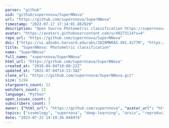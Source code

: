 ```yaml
---
parser: "github"
uid: "github/supernnova/SuperNNova"
url: "https://github.com/supernnova/SuperNNova"
timestamp: "2022-07-17 17:14:01.862929"
description: "Open Source Photometric classification https://supernnova.readthedocs.io"
avatar: "https://avatars.githubusercontent.com/u/49273114?v=4"
repo_url: "https://github.com/supernnova/SuperNNova"
doi: ["https://ui.adsabs.harvard.edu/abs/2020MNRAS.491.4277M", "https://ui.adsabs.harvard.edu/abs/2020ascl.soft08009M/abstract"]
title: "SuperNNova: Photometric classification"
name: "SuperNNova"
full_name: "supernnova/SuperNNova"
html_url: "https://github.com/supernnova/SuperNNova"
created_at: "2019-04-04T10:08:22Z"
updated_at: "2022-07-04T14:13:38Z"
clone_url: "https://github.com/supernnova/SuperNNova.git"
size: 5194
stargazers_count: 22
watchers_count: 22
language: "Python"
open_issues_count: 3
subscribers_count: 7
owner: {"html_url": "https://github.com/supernnova", "avatar_url": "https://avatars.githubusercontent.com/u/49273114?v=4", "login": "supernnova", "type": "Organization"}
topics: ["cosmology", "supernova", "deep-learning", "arxiv", "reproducible-science", "recurrent-neural-networks", "pandas", "python", "pytorch", "bayesian-neural-networks", "bayesian-deep-learning", "bayesian-statistics"]
date: "2023-07-22 14:19:36.846974"
---
```


